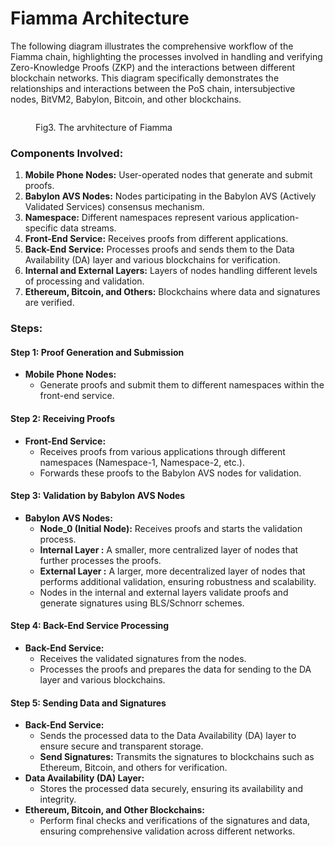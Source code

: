 # Fiamma Architecture

The following diagram illustrates the comprehensive workflow of the Fiamma chain, highlighting the processes involved in handling and verifying Zero-Knowledge Proofs (ZKP) and the interactions between different blockchain networks. This diagram specifically demonstrates the relationships and interactions between the PoS chain, intersubjective nodes, BitVM2, Babylon, Bitcoin, and other blockchains.

<figure><img src="../../.gitbook/assets/image (3).png" alt=""><figcaption><p>Fig3. The arvhitecture of Fiamma</p></figcaption></figure>

### Components Involved:

1. **Mobile Phone Nodes:** User-operated nodes that generate and submit proofs.
2. **Babylon AVS Nodes:** Nodes participating in the Babylon AVS (Actively Validated Services) consensus mechanism.
3. **Namespace:** Different namespaces represent various application-specific data streams.
4. **Front-End Service:** Receives proofs from different applications.
5. **Back-End Service:** Processes proofs and sends them to the Data Availability (DA) layer and various blockchains for verification.
6. **Internal and External Layers:** Layers of nodes handling different levels of processing and validation.
7. **Ethereum, Bitcoin, and Others:** Blockchains where data and signatures are verified.

### Steps:

#### Step 1: Proof Generation and Submission

* **Mobile Phone Nodes:**
  * Generate proofs and submit them to different namespaces within the front-end service.

#### Step 2: Receiving Proofs

* **Front-End Service:**
  * Receives proofs from various applications through different namespaces (Namespace-1, Namespace-2, etc.).
  * Forwards these proofs to the Babylon AVS nodes for validation.

#### Step 3: Validation by Babylon AVS Nodes

* **Babylon AVS Nodes:**
  * **Node\_0 (Initial Node):** Receives proofs and starts the validation process.
  * **Internal Layer :** A smaller, more centralized layer of nodes that further processes the proofs.
  * **External Layer :** A larger, more decentralized layer of nodes that performs additional validation, ensuring robustness and scalability.
  * Nodes in the internal and external layers validate proofs and generate signatures using BLS/Schnorr schemes.

#### Step 4: Back-End Service Processing

* **Back-End Service:**
  * Receives the validated signatures from the nodes.
  * Processes the proofs and prepares the data for sending to the DA layer and various blockchains.

#### Step 5: Sending Data and Signatures

* **Back-End Service:**
  * Sends the processed data to the Data Availability (DA) layer to ensure secure and transparent storage.
  * **Send Signatures:** Transmits the signatures to blockchains such as Ethereum, Bitcoin, and others for verification.
* **Data Availability (DA) Layer:**
  * Stores the processed data securely, ensuring its availability and integrity.
* **Ethereum, Bitcoin, and Other Blockchains:**
  * Perform final checks and verifications of the signatures and data, ensuring comprehensive validation across different networks.